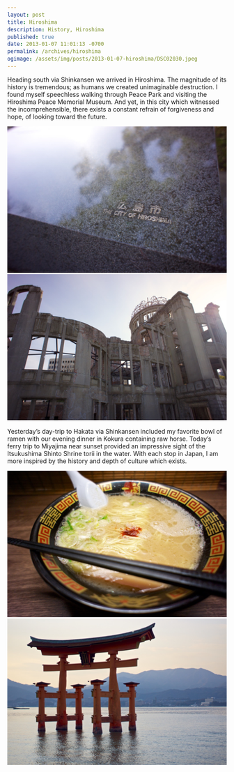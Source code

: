```yaml
---
layout: post
title: Hiroshima
description: History, Hiroshima
published: true
date: 2013-01-07 11:01:13 -0700
permalink: /archives/hiroshima
ogimage: /assets/img/posts/2013-01-07-hiroshima/DSC02030.jpeg
---
```

Heading south via Shinkansen we arrived in Hiroshima. The magnitude of its history is tremendous; as humans we created unimaginable destruction. I found myself speechless walking through Peace Park and visiting the Hiroshima Peace Memorial Museum. And yet, in this city which witnessed the incomprehensible, there exists a constant refrain of forgiveness and hope, of looking toward the future.

![Plaque commemorating the Atomic Bomb Dome][1]
![Atomic Bomb Dome, one of the few buildings left standing in August 1945][2]

Yesterday’s day-trip to Hakata via Shinkansen included my favorite bowl of ramen with our evening dinner in Kokura containing raw horse. Today’s ferry trip to Miyajima near sunset provided an impressive sight of the Itsukushima Shinto Shrine torii in the water. With each stop in Japan, I am more inspired by the history and depth of culture which exists.

![Ramen in Hakata][3]
![Itsukushima Shinto Shrine torii][4]

[1]: /assets/img/posts/2013-01-07-hiroshima/DSC01972.jpeg
[2]: /assets/img/posts/2013-01-07-hiroshima/DSC01976.jpeg
[3]: /assets/img/posts/2013-01-07-hiroshima/DSC01985.jpeg
[4]: /assets/img/posts/2013-01-07-hiroshima/DSC02030.jpeg